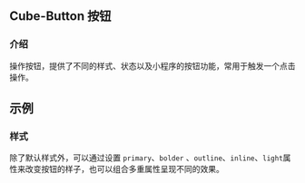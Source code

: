 ## Cube-Button 按钮

<card>

### 介绍

操作按钮，提供了不同的样式、状态以及小程序的按钮功能，常用于触发一个点击操作。

</card>

## 示例

<card>

### 样式

除了默认样式外，可以通过设置 `primary`、`bolder` 、`outline`、`inline`、<!-- @theme: passenger -> start -->`light`<!-- @theme: passenger -> end -->属性来改变按钮的样子，也可以组合多重属性呈现不同的效果。

<!-- @group: btns -> start -->

<!-- @example: btn-secondary -> template no-wrap -->

<!-- @example: btn-primary -> template no-wrap -->
<!-- @example: btn-bolder -> template no-wrap @code-block:name-->
<!-- @example: btn-outline -> template no-wrap -->
<!-- @example: btn-inline -> template no-wrap -->
<!-- @example: btn-light -> template no-wrap -->
<!-- @example: btn-outline-primary -> template no-wrap -->
<!-- @example: btn-inline-outline -> template no-wrap -->
<!-- @example: btn-inline-primary -> template no-wrap -->
<!-- @example: btn-secondary-active -> template no-wrap @code-block:first-->

<!-- @group: btns -> end -->

</card>

